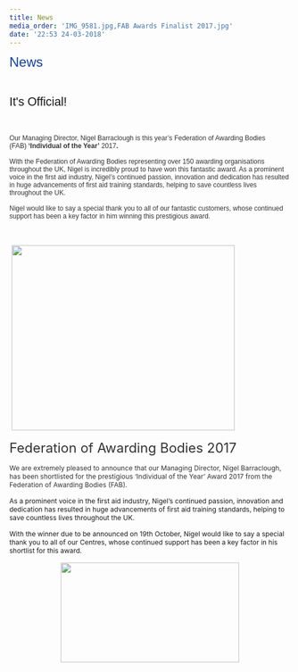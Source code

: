 ```yaml
---
title: News
media_order: 'IMG_9581.jpg,FAB Awards Finalist 2017.jpg'
date: '22:53 24-03-2018'
---
```


<p><span style="font-size: 18pt; color: #174290; font-family: arial, helvetica, sans-serif;">News</span></p>
<p>&nbsp;</p>
<p><span style="font-size: 16pt; font-family: arial, helvetica, sans-serif;">It's Official!</span></p>
<p>&nbsp;</p>
<p><span style="font-size: 9pt; color: #333333; font-family: arial, helvetica, sans-serif;">Our Managing Director, Nigel Barraclough is this year&rsquo;s Federation of Awarding Bodies (FAB)&nbsp;<strong>&lsquo;Individual of the Year&rsquo;&nbsp;</strong>2017<strong>.</strong></span></p>
<p><span style="font-size: 9pt; color: #333333; font-family: arial, helvetica, sans-serif;"> With the Federation of Awarding Bodies representing over 150 awarding organisations throughout the UK, Nigel is incredibly proud to have won this fantastic award. As a prominent voice in the first aid industry, Nigel&rsquo;s continued passion, innovation and dedication has resulted in huge advancements of first aid training standards, helping to save countless lives throughout the UK.</span></p>
<p><span style="font-size: 9pt; color: #333333; font-family: arial, helvetica, sans-serif;"> Nigel would like to say a special thank you to all of our fantastic customers, whose continued support has been a key factor in him winning this prestigious award.</span></p>
<p>&nbsp;</p>
<p>&nbsp;<img src="news/IMG_9581.jpg" alt="" width="400" height="332" /></p>
<p><span style="font-size: 18pt; color: #333333;">Federation of Awarding Bodies 2017</span></p>
<p><span style="font-size: 9pt; color: #333333;"> We are extremely pleased to announce that our Managing Director, Nigel Barraclough, has been shortlisted for the prestigious &lsquo;Individual of the Year&rsquo; Award 2017 from the Federation of Awarding Bodies (FAB).</span></p>
<p><span style="font-size: 9pt;"> As a prominent voice in the first aid industry, Nigel&rsquo;s continued passion, innovation and dedication has resulted in huge advancements of first aid training standards, helping to save countless lives throughout the UK.</span></p>
<p><span style="font-size: 9pt;"> With the winner due to be announced on 19th October, Nigel would like to say a special thank you to all of our Centres, whose continued support has been a key factor in his shortlist for this award.</span></p>
<p><span style="font-size: 9pt;"><img style="display: block; margin-left: auto; margin-right: auto;" src="news/FAB Awards Finalist 2017.jpg" alt="" width="320" height="179" /></span></p>